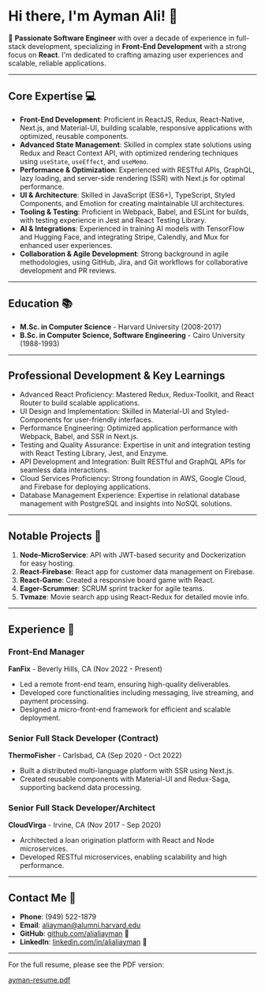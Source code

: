 # Hi there, I'm Ayman Ali! 👋

🚀 **Passionate Software Engineer** with over a decade of experience in full-stack development, specializing in **Front-End Development** with a strong focus on **React**. I'm dedicated to crafting amazing user experiences and scalable, reliable applications.

---

## Core Expertise 💻

- **Front-End Development**: Proficient in ReactJS, Redux, React-Native, Next.js, and Material-UI, building scalable, responsive applications with optimized, reusable components.
- **Advanced State Management**: Skilled in complex state solutions using Redux and React Context API, with optimized rendering techniques using `useState`, `useEffect`, and `useMemo`.
- **Performance & Optimization**: Experienced with RESTful APIs, GraphQL, lazy loading, and server-side rendering (SSR) with Next.js for optimal performance.
- **UI & Architecture**: Skilled in JavaScript (ES6+), TypeScript, Styled Components, and Emotion for creating maintainable UI architectures.
- **Tooling & Testing**: Proficient in Webpack, Babel, and ESLint for builds, with testing experience in Jest and React Testing Library.
- **AI & Integrations**: Experienced in training AI models with TensorFlow and Hugging Face, and integrating Stripe, Calendly, and Mux for enhanced user experiences.
- **Collaboration & Agile Development**: Strong background in agile methodologies, using GitHub, Jira, and Git workflows for collaborative development and PR reviews.

---

## Education 📚

- **M.Sc. in Computer Science** - Harvard University (2008-2017)
- **B.Sc. in Computer Science, Software Engineering** - Cairo University (1988-1993)

---

## Professional Development & Key Learnings

- Advanced React Proficiency: Mastered Redux, Redux-Toolkit, and React Router to build scalable applications.
- UI Design and Implementation: Skilled in Material-UI and Styled-Components for user-friendly interfaces.
- Performance Engineering: Optimized application performance with Webpack, Babel, and SSR in Next.js.
- Testing and Quality Assurance: Expertise in unit and integration testing with React Testing Library, Jest, and Enzyme.
- API Development and Integration: Built RESTful and GraphQL APIs for seamless data interactions.
- Cloud Services Proficiency: Strong foundation in AWS, Google Cloud, and Firebase for deploying applications.
- Database Management Experience: Expertise in relational database management with PostgreSQL and insights into NoSQL solutions.

---

## Notable Projects 📌

1. **Node-MicroService**: API with JWT-based security and Dockerization for easy hosting.
2. **React-Firebase**: React app for customer data management on Firebase.
3. **React-Game**: Created a responsive board game with React.
4. **Eager-Scrummer**: SCRUM sprint tracker for agile teams.
5. **Tvmaze**: Movie search app using React-Redux for detailed movie info.

---

## Experience 🚀

### Front-End Manager
**FanFix** - Beverly Hills, CA (Nov 2022 - Present)
- Led a remote front-end team, ensuring high-quality deliverables.
- Developed core functionalities including messaging, live streaming, and payment processing.
- Designed a micro-front-end framework for efficient and scalable deployment.

### Senior Full Stack Developer (Contract)
**ThermoFisher** - Carlsbad, CA (Sep 2020 - Oct 2022)
- Built a distributed multi-language platform with SSR using Next.js.
- Created reusable components with Material-UI and Redux-Saga, supporting backend data processing.

### Senior Full Stack Developer/Architect
**CloudVirga** - Irvine, CA (Nov 2017 - Sep 2020)
- Architected a loan origination platform with React and Node microservices.
- Developed RESTful microservices, enabling scalability and high performance.

---

## Contact Me 📱

- **Phone**: (949) 522-1879
- **Email**: aliayman@alumni.harvard.edu
- **GitHub**: [github.com/alialiayman](https://github.com/alialiayman) 🐙
- **LinkedIn**: [linkedin.com/in/alialiayman](https://linkedin.com/in/alialiayman) 🤝

---

For the full resume, please see the PDF version:

[ayman-resume.pdf](https://github.com/user-attachments/files/17608024/ayman-resume.pdf)
